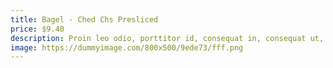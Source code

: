 ```yaml
---
title: Bagel - Ched Chs Presliced
price: $9.40
description: Proin leo odio, porttitor id, consequat in, consequat ut, nulla. Sed accumsan felis. Ut at dolor quis odio consequat varius.
image: https://dummyimage.com/800x500/9ede73/fff.png
---
```

